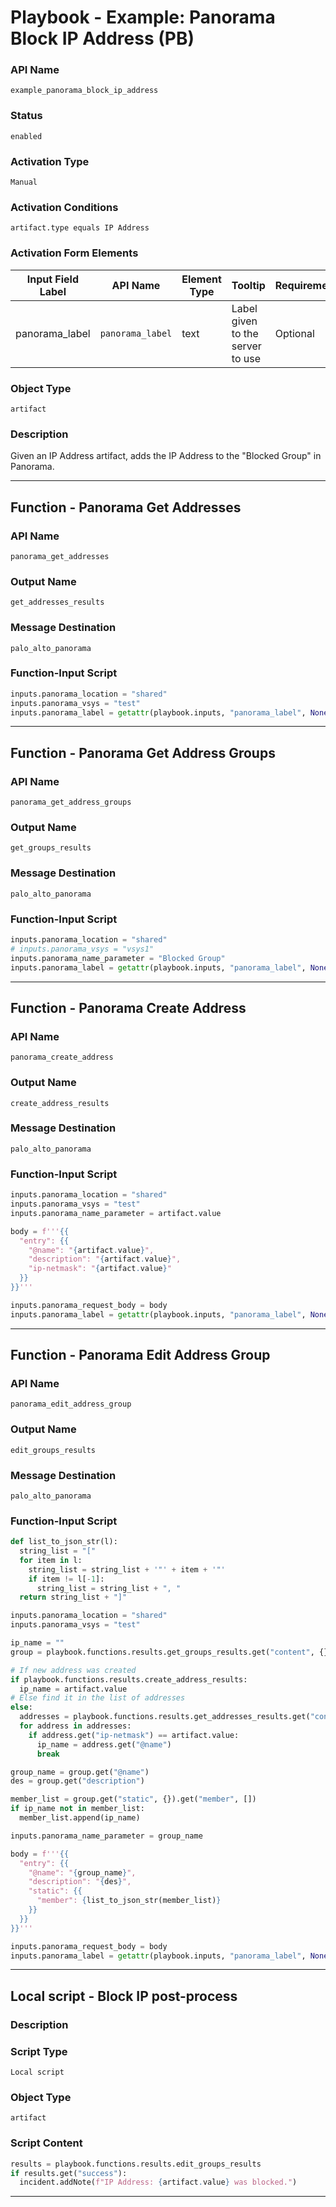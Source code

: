 <!--
    DO NOT MANUALLY EDIT THIS FILE
    THIS FILE IS AUTOMATICALLY GENERATED WITH resilient-sdk codegen
    Generated with resilient-sdk v50.1.262
-->

# Playbook - Example: Panorama Block IP Address (PB)

### API Name
`example_panorama_block_ip_address`

### Status
`enabled`

### Activation Type
`Manual`

### Activation Conditions
`artifact.type equals IP Address`

### Activation Form Elements
| Input Field Label | API Name | Element Type | Tooltip | Requirement |
| ----------------- | -------- | ------------ | ------- | ----------- |
| panorama_label | `panorama_label` | text | Label given to the server to use | Optional |

### Object Type
`artifact`

### Description
Given an IP Address artifact, adds the IP Address to the "Blocked Group" in Panorama.


---
## Function - Panorama Get Addresses

### API Name
`panorama_get_addresses`

### Output Name
`get_addresses_results`

### Message Destination
`palo_alto_panorama`

### Function-Input Script
```python
inputs.panorama_location = "shared"
inputs.panorama_vsys = "test"
inputs.panorama_label = getattr(playbook.inputs, "panorama_label", None)
```

---
## Function - Panorama Get Address Groups

### API Name
`panorama_get_address_groups`

### Output Name
`get_groups_results`

### Message Destination
`palo_alto_panorama`

### Function-Input Script
```python
inputs.panorama_location = "shared"
# inputs.panorama_vsys = "vsys1"
inputs.panorama_name_parameter = "Blocked Group"
inputs.panorama_label = getattr(playbook.inputs, "panorama_label", None)
```

---
## Function - Panorama Create Address

### API Name
`panorama_create_address`

### Output Name
`create_address_results`

### Message Destination
`palo_alto_panorama`

### Function-Input Script
```python
inputs.panorama_location = "shared"
inputs.panorama_vsys = "test"
inputs.panorama_name_parameter = artifact.value

body = f'''{{
  "entry": {{
    "@name": "{artifact.value}",
    "description": "{artifact.value}",
    "ip-netmask": "{artifact.value}"
  }}
}}'''

inputs.panorama_request_body = body
inputs.panorama_label = getattr(playbook.inputs, "panorama_label", None)
```

---
## Function - Panorama Edit Address Group

### API Name
`panorama_edit_address_group`

### Output Name
`edit_groups_results`

### Message Destination
`palo_alto_panorama`

### Function-Input Script
```python
def list_to_json_str(l):
  string_list = "["
  for item in l:
    string_list = string_list + '"' + item + '"'
    if item != l[-1]:
      string_list = string_list + ", "
  return string_list + "]"

inputs.panorama_location = "shared"
inputs.panorama_vsys = "test"

ip_name = ""
group = playbook.functions.results.get_groups_results.get("content", {}).get("result", {}).get("entry", [])[0]

# If new address was created
if playbook.functions.results.create_address_results:
  ip_name = artifact.value
# Else find it in the list of addresses
else:
  addresses = playbook.functions.results.get_addresses_results.get("content", {}).get("result", {}).get("entry")
  for address in addresses:
    if address.get("ip-netmask") == artifact.value:
      ip_name = address.get("@name")
      break

group_name = group.get("@name")
des = group.get("description")

member_list = group.get("static", {}).get("member", [])
if ip_name not in member_list:
  member_list.append(ip_name)

inputs.panorama_name_parameter = group_name

body = f'''{{
  "entry": {{
    "@name": "{group_name}",
    "description": "{des}",
    "static": {{
      "member": {list_to_json_str(member_list)}
    }}
  }}
}}'''

inputs.panorama_request_body = body
inputs.panorama_label = getattr(playbook.inputs, "panorama_label", None)
```

---

## Local script - Block IP post-process

### Description


### Script Type
`Local script`

### Object Type
`artifact`

### Script Content
```python
results = playbook.functions.results.edit_groups_results
if results.get("success"):
  incident.addNote(f"IP Address: {artifact.value} was blocked.")
```

---

